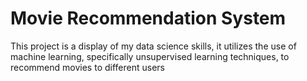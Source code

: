 # Movie Recommendation System
This project is a display of my data science skills, it utilizes the use of machine learning, specifically unsupervised learning techniques, to recommend movies to different users

